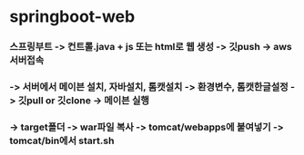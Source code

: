# springboot-web

### 스프링부트 -> 컨트롤.java + js 또는 html로 웹 생성 -> 깃push -> aws서버접속
### -> 서버에서 메이븐 설치, 자바설치, 톰캣설치 -> 환경변수, 톰캣한글설정 -> 깃pull or 깃clone -> 메이븐 실행
### -> target폴더 -> war파일 복사 -> tomcat/webapps에 붙여넣기 -> tomcat/bin에서 start.sh 
